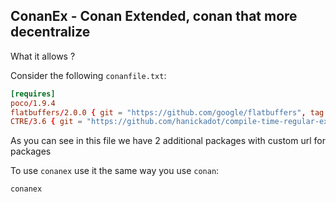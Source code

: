 ## ConanEx - Conan Extended, conan that more decentralize

What it allows ?

Consider the following `conanfile.txt`:

```toml
[requires]
poco/1.9.4
flatbuffers/2.0.0 { git = "https://github.com/google/flatbuffers", tag = "v2.0.0" }
CTRE/3.6 { git = "https://github.com/hanickadot/compile-time-regular-expressions" }
```
As you can see in this file we have 2 additional packages with custom url for packages

To use `conanex` use it the same way you use `conan`:
```console install <path_to_conanfile.txt> -pr=<path_to_profile>
conanex
```
